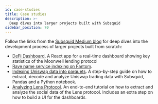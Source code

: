```yaml
---
id: case-studies
title: Case studies
description: >-
  Deep dives into larger projects built with Subsquid
sidebar_position: 70
---
```


Follow the links from the [Subsquid Medium blog](https://medium.com/subsquid) for deep dives into the development process of larger projects built from scratch:

- [DeFi Dashboard](https://medium.com/subsquid/build-your-first-defi-dashboard-ad3ce1e9fc73). A React app for a real-time dashboard showing key statistics of the Moonwell lending protocol
- [Rave name service indexing on Fantom](https://medium.com/subsquid/building-a-fast-and-scalable-web3-api-on-fantom-blockchain-94c79933b55).
- [Indexing Uniswap data into parquets](https://medium.com/subsquid/how-to-scale-blockchain-data-science-for-large-datasets-b49d078c15eb). A step-by-step guide on how to extract, decode and analyze Uniswap trading data with Subsquid, Pandas and a Python notebook.
- [Analyzing Lens Protocol](https://medium.com/subsquid/how-to-analyze-lens-protocol-activity-data-with-subsquid-e1ee3b7b43fa). An end-to-end tutorial on how to extract and analyze the social data of the Lens protocol. Includes an extra step on how to build a UI for the dashboards.
